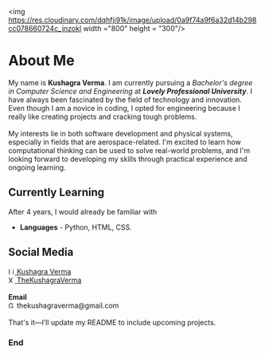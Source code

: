 <img https://res.cloudinary.com/dqhfji91k/image/upload/0a9f74a9f6a32d14b298cc078660724c_jnzokl width ="800" height = "300"/>
</a>

# About Me

My name is <b>Kushagra Verma</b>. I am currently pursuing a <i>Bachelor's degree in Computer Science and Engineering</i> at <i><b>Lovely Professional University</b></i>. I have always been fascinated by the field of technology and innovation. Even though I am a novice in coding, I opted for engineering because I really like creating projects and cracking tough problems. <br><br>
My interests lie in both software development and physical systems, especially in fields that are aerospace-related. I'm excited to learn how computational thinking can be used to solve real-world problems, and I'm looking forward to developing my skills through practical experience and ongoing learning.


## Currently Learning
After 4 years, I would already be familiar with
- **Languages** - Python, HTML, CSS.


## Social Media 
<div><a href="https://www.linkedin.com/in/thekushagraverma/">
  <img src="https://cdn-icons-png.flaticon.com/512/174/174857.png" width="13" alt="LinkedIn"/>
</a>
<a href="https://www.linkedin.com/in/thekushagraverma/">Kushagra Verma</a></div>
<div><a href="https://x.com/thekushagrav">
  <img src="https://cdn-icons-png.flaticon.com/512/5968/5968958.png" width="13" alt="X"/>
</a>
<a href="https://x.com/thekushagrav">TheKushagraVerma</a></div><br>

<div><b>Email</b></div>
<div>
  <img src="https://cdn-icons-png.flaticon.com/512/732/732200.png" width="13" alt="Gmail"/> 
</a>thekushagraverma@gmail.com</a></div><br>

<div>That's it—I’ll update my README to include upcoming projects.</div> 
   
### End                 
                                                    
